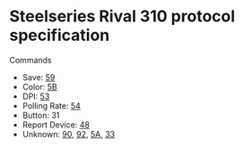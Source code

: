 # Steelseries Rival 310 protocol specification

Commands
   * Save: [59](https://github.com/FFY00/rival310-re/blob/master/59.md)
   * Color: [5B](https://github.com/FFY00/rival310-re/blob/master/5B.md)
   * DPI: [53](https://github.com/FFY00/rival310-re/blob/master/53.md)
   * Polling Rate: [54](https://github.com/FFY00/rival310-re/blob/master/54.md)
   * Button: 31
   * Report Device: [48](https://github.com/FFY00/rival310-re/blob/master/48.md)
   * Unknown: [90](https://github.com/FFY00/rival310-re/blob/master/90.md), [92](https://github.com/FFY00/rival310-re/blob/master/92.md), [5A](https://github.com/FFY00/rival310-re/blob/master/5A.md), [33](https://github.com/FFY00/rival310-re/blob/master/33.md)
